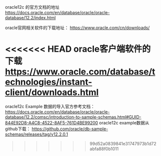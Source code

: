 oracle12c 的官方文档的地址
https://docs.oracle.com/en/database/oracle/oracle-database/12.2/index.html


oracle官网相关软件的下载地址：
https://www.oracle.com/cn/downloads/


<<<<<<< HEAD
oracle客户端软件的下载
https://www.oracle.com/database/technologies/instant-client/downloads.html
=======
oracle12c Example 数据的导入官方参考文档：
https://docs.oracle.com/en/database/oracle/oracle-database/12.2/comsc/introduction-to-sample-schemas.html#GUID-844E92D8-A4C8-4522-8AF5-761D4BE99200
oracle12c example数据从github下载： 
https://github.com/oracle/db-sample-schemas/releases/tag/v12.2.0.1
>>>>>>> 99d52a0839841e31747973b1d72abfa88f0b1011
